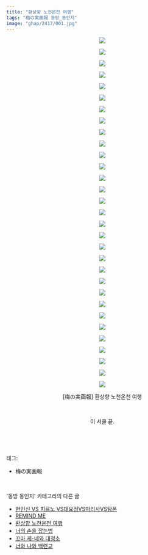 ```yaml
---
title: "환상향 노천온천 여행"
tags: "梅の実画報 동방_동인지"
image: "ghap/2417/001.jpg"
---
```

<div class="article">
<p style="text-align: center; clear: none; float: none;"><img src="{{ site.nasurl }}/ghap/2417/001.jpg"/></p>
<p style="text-align: center; clear: none; float: none;"><img src="{{ site.nasurl }}/ghap/2417/002.jpg"/></p>
<p style="text-align: center; clear: none; float: none;"><img src="{{ site.nasurl }}/ghap/2417/003.jpg"/></p>
<p style="text-align: center; clear: none; float: none;"><img src="{{ site.nasurl }}/ghap/2417/004.jpg"/></p>
<p style="text-align: center; clear: none; float: none;"><img src="{{ site.nasurl }}/ghap/2417/005.jpg"/></p>
<p style="text-align: center; clear: none; float: none;"><img src="{{ site.nasurl }}/ghap/2417/006.jpg"/></p>
<p style="text-align: center; clear: none; float: none;"><img src="{{ site.nasurl }}/ghap/2417/007.jpg"/></p>
<p style="text-align: center; clear: none; float: none;"><img src="{{ site.nasurl }}/ghap/2417/008.jpg"/></p>
<p style="text-align: center; clear: none; float: none;"><img src="{{ site.nasurl }}/ghap/2417/009.jpg"/></p>
<p style="text-align: center; clear: none; float: none;"><img src="{{ site.nasurl }}/ghap/2417/010.jpg"/></p>
<p style="text-align: center; clear: none; float: none;"><img src="{{ site.nasurl }}/ghap/2417/011.jpg"/></p>
<p style="text-align: center; clear: none; float: none;"><img src="{{ site.nasurl }}/ghap/2417/012.jpg"/></p>
<p style="text-align: center; clear: none; float: none;"><img src="{{ site.nasurl }}/ghap/2417/013.jpg"/></p>
<p style="text-align: center; clear: none; float: none;"><img src="{{ site.nasurl }}/ghap/2417/014.jpg"/></p>
<p style="text-align: center; clear: none; float: none;"><img src="{{ site.nasurl }}/ghap/2417/015.jpg"/></p>
<p style="text-align: center; clear: none; float: none;"><img src="{{ site.nasurl }}/ghap/2417/016.jpg"/></p>
<p style="text-align: center; clear: none; float: none;"><img src="{{ site.nasurl }}/ghap/2417/017.jpg"/></p>
<p style="text-align: center; clear: none; float: none;"><img src="{{ site.nasurl }}/ghap/2417/018.jpg"/></p>
<p style="text-align: center; clear: none; float: none;"><img src="{{ site.nasurl }}/ghap/2417/019.jpg"/></p>
<p style="text-align: center; clear: none; float: none;"><img src="{{ site.nasurl }}/ghap/2417/020.jpg"/></p>
<p style="text-align: center; clear: none; float: none;"><img src="{{ site.nasurl }}/ghap/2417/021.jpg"/></p>
<p style="text-align: center; clear: none; float: none;"><img src="{{ site.nasurl }}/ghap/2417/022.jpg"/></p>
<p style="text-align: center; clear: none; float: none;"><img src="{{ site.nasurl }}/ghap/2417/023.jpg"/></p>
<p style="text-align: center; clear: none; float: none;"><img src="{{ site.nasurl }}/ghap/2417/024.jpg"/></p>
<p style="text-align: center; clear: none; float: none;"><img src="{{ site.nasurl }}/ghap/2417/025.jpg"/></p>
<p style="text-align: center; clear: none; float: none;"><img src="{{ site.nasurl }}/ghap/2417/026.jpg"/></p>
<p style="text-align: center; clear: none; float: none;"><img src="{{ site.nasurl }}/ghap/2417/027.jpg"/></p>
<p style="text-align: center; clear: none; float: none;"><img src="{{ site.nasurl }}/ghap/2417/028.jpg"/></p>
<p style="text-align: center; clear: none; float: none;"><img src="{{ site.nasurl }}/ghap/2417/029.jpg"/></p>
<p style="text-align: center; clear: none; float: none;"><img src="{{ site.nasurl }}/ghap/2417/030.jpg"/></p>
<p style="text-align: center; clear: none; float: none;"><img src="{{ site.nasurl }}/ghap/2417/031.jpg"/></p>
<p style="text-align: center; clear: none; float: none;">[梅の実画報] 환상향 노천온천 여행</p>
<p style="text-align: center; clear: none; float: none;"><br/></p>
<p style="text-align: center; clear: none; float: none;">이 서클 끝.</p>
<p><br/></p>
</div><br/>
<div class="tagTrail">
<p>태그: </p>
<ul>
<li>梅の実画報</li>
</ul>
</div><br/>
<div class="another">
<p>'동방 동인지' 카테고리의 다른 글</p>
<ul>
<li><a href="/2016-10-03-ghap_2420">현인신 VS 치르노 VS대요정VS마리사VS탐폰</a></li>
<li><a href="/2016-10-03-ghap_2419">REMIND ME</a></li>
<li><a href="/2016-10-03-ghap_2417">환상향 노천온천 여행</a></li>
<li><a href="/2016-10-03-ghap_2416">너의 손을 잡는법</a></li>
<li><a href="/2016-10-03-ghap_2415">꼬마 케-네와 대청소</a></li>
<li><a href="/2016-09-30-ghap_2413">너와 나와 백련교</a></li>
</ul>
</div><br/>
<div class="cb_module cb_fluid">
<div class="cb_wrt cb_profile">
</div><!-- commentList close -->
</div><br/>

